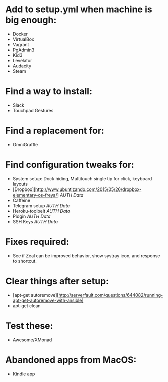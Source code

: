 # Add to setup.yml when machine is big enough:

  - Docker
  - VirtualBox
  - Vagrant
  - PgAdmin3
  - Kid3
  - Levelator
  - Audacity
  - Steam

# Find a way to install:

  - Slack
  - Touchpad Gestures

# Find a replacement for:

  - OmniGraffle

# Find configuration tweaks for:

  - System setup: Dock hiding, Multitouch single tip for click, keyboard layouts
  - [Dropbox][http://www.ubuntizando.com/2015/05/26/dropbox-elementary-os-freya/] *AUTH Data*
  - Caffeine
  - Telegram setup *AUTH Data*
  - Heroku-toolbelt *AUTH Data*
  - Pidgin *AUTH Data*
  - SSH Keys *AUTH Data*

# Fixes required:

  - See if Zeal can be improved behavior, show systray icon, and response to shortcut.

# Clear things after setup:

  - [apt-get autoremove][http://serverfault.com/questions/644082/running-apt-get-autoremove-with-ansible]
  - apt-get clean

# Test these:

  - Awesome/XMonad

# Abandoned apps from MacOS:

  - Kindle app
